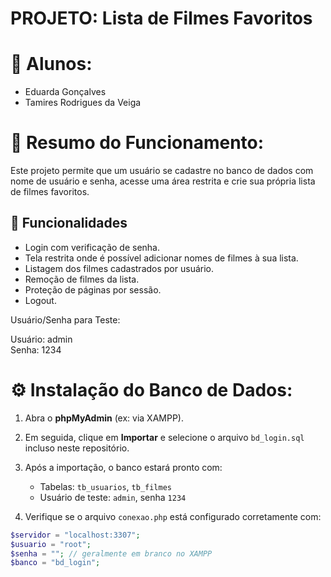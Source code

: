 # PROJETO: Lista de Filmes Favoritos

# 👤 Alunos:
- Eduarda Gonçalves
- Tamires Rodrigues da Veiga

# 📄 Resumo do Funcionamento:
Este projeto permite que um usuário se cadastre no banco de dados com nome de usuário e senha, acesse uma área restrita e crie sua própria lista de filmes favoritos.

## 🔧 Funcionalidades
- Login com verificação de senha.
- Tela restrita onde é possível adicionar nomes de filmes à sua lista.
- Listagem dos filmes cadastrados por usuário.
- Remoção de filmes da lista.
- Proteção de páginas por sessão.
- Logout.

Usuário/Senha para Teste:

Usuário: admin  
Senha: 1234

# ⚙️ Instalação do Banco de Dados:

1. Abra o **phpMyAdmin** (ex: via XAMPP).

2. Em seguida, clique em **Importar** e selecione o arquivo `bd_login.sql` incluso neste repositório.

3. Após a importação, o banco estará pronto com:
   - Tabelas: `tb_usuarios`, `tb_filmes`
   - Usuário de teste: `admin`, senha `1234`

4. Verifique se o arquivo `conexao.php` está configurado corretamente com:

```php
$servidor = "localhost:3307";
$usuario = "root";
$senha = ""; // geralmente em branco no XAMPP
$banco = "bd_login";
